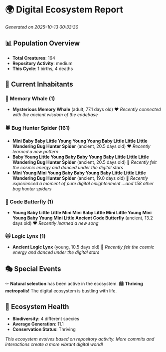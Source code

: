 # 🌍 Digital Ecosystem Report
*Generated on 2025-10-13 00:33:30*

## 📊 Population Overview
- **Total Creatures**: 164
- **Repository Activity**: medium
- **This Cycle**: 1 births, 4 deaths

## 👥 Current Inhabitants

### 🐋 Memory Whale (1)
- **Mysterious Memory Whale** (adult, 77.1 days old) ❤️
  *Recently connected with the ancient wisdom of the codebase*

### 🕷️ Bug Hunter Spider (161)
- **Mini Baby Baby Little Young Young Young Baby Little Little Little Wandering Bug Hunter Spider** (ancient, 20.5 days old) ❤️
  *Recently learned a new pattern*
- **Baby Young Little Young Baby Baby Young Baby Little Little Little Wandering Bug Hunter Spider** (ancient, 20.5 days old) 💛
  *Recently felt the cosmic energy and danced under the digital stars*
- **Mini Young Mini Young Baby Baby Young Baby Little Little Little Wandering Bug Hunter Spider** (ancient, 19.0 days old) 💛
  *Recently experienced a moment of pure digital enlightenment*
  *...and 158 other bug hunter spiders*

### 🦋 Code Butterfly (1)
- **Young Baby Little Little Mini Mini Baby Little Mini Little Young Mini Young Baby Young Mini Little Ancient Code Butterfly** (ancient, 13.2 days old) ❤️
  *Recently learned a new song*

### 🐱 Logic Lynx (1)
- **Ancient Logic Lynx** (young, 10.5 days old) 💚
  *Recently felt the cosmic energy and danced under the digital stars*

## 🎭 Special Events

⚰️ **Natural selection** has been active in the ecosystem.
🏙️ **Thriving metropolis!** The digital ecosystem is bustling with life.

## 🔬 Ecosystem Health
- **Biodiversity**: 4 different species
- **Average Generation**: 11.1
- **Conservation Status**: Thriving

*This ecosystem evolves based on repository activity. More commits and interactions create a more vibrant digital world!*
